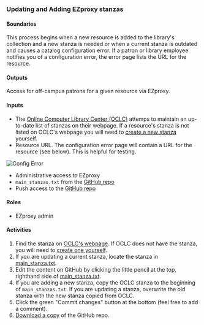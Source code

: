 ### Updating and Adding EZproxy stanzas
#### Boundaries
This process begins when a new resource is added to the library's collection and a new stanza is needed or when a current stanza is outdated and causes a catalog configuration error. If a patron or library employee notifies you of a configuration error, the error page lists the URL for the resource.

#### Outputs
Access for off-campus patrons for a given resource via EZproxy.

#### Inputs
- The [Online Computer Library Center (OCLC)](https://help.oclc.org/Library_Management/EZproxy/Database_stanzas) attemps to maintain an up-to-date list of stanzas on their webpage. If a resource's stanza is not listed on OCLC's webpage you will need to [create a new stanza]() yourself.
- Resource URL. The configuration error page will contain a URL for the resource (see below). This is helpful for testing.

![Config Error](https://okstate-library.github.io/docs/EZproxy/example_config_error.jpg)

- Administrative access to EZproxy
- `main_stanzas.txt` from the [GitHub repo](https://github.com/okstate-library/EZproxy)
- Push access to the [GitHub repo](https://github.com/okstate-library/EZproxy)

#### Roles
- EZproxy admin

#### Activities
1. Find the stanza on [OCLC's webpage](https://help.oclc.org/Library_Management/EZproxy/Database_stanzas). If OCLC does not have the stanza, you will need to [create one yourself]().
1. If you are updating a current stanza, locate the stanza in [main_stanza.txt](https://github.com/okstate-library/EZproxy/blob/master/main_stanzas.txt).
1. Edit the content on GitHub by clicking the little pencil at the top, righthand side of [main_stanza.txt](https://github.com/okstate-library/EZproxy/blob/master/main_stanzas.txt).
1. If you are adding a new stanza, copy the OCLC stanza to the beginning of `main_stanzas.txt`. If you are updating a stanza, overwrite the old stanza with the new stanza copied from OCLC.
1. Click the green "Commit changes" button at the bottom (feel free to add a comment).
1. [Download a copy](https://github.com/okstate-library/EZproxy/archive/master.zip) of the GitHub repo.
